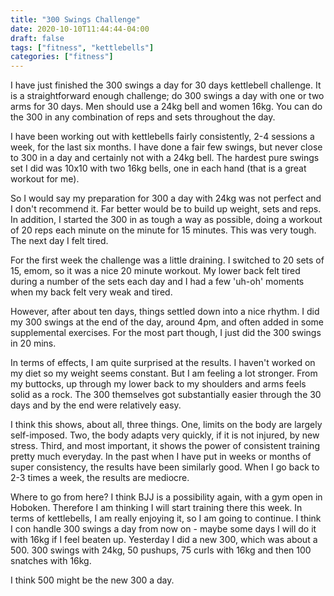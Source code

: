 ```yaml
---
title: "300 Swings Challenge"
date: 2020-10-10T11:44:44-04:00
draft: false
tags: ["fitness", "kettlebells"]
categories: ["fitness"]
---
```

I have just finished the 300 swings a day for 30 days kettlebell challenge.
It is a straightforward enough challenge; do 300 swings a day with one or two arms
for 30 days. Men should use a 24kg bell and women 16kg. You can do the 300 in
any combination of reps and sets throughout the day.

I have been working out with kettlebells fairly consistently, 2-4 sessions a week,
for the last six months. I have done a fair few swings, but never close to 300 in
a day and certainly not with a 24kg bell. The hardest pure swings set I did was
10x10 with two 16kg bells, one in each hand (that is a great workout for me).

So I would say my preparation for 300 a day with 24kg was not perfect and I don't
recommend it. Far better would be to build up weight, sets and reps. In addition,
I started the 300 in as tough a way as possible, doing a workout of 20 reps each
minute on the minute for 15 minutes. This was very tough. The next day I felt tired.

For the first week the challenge was a little draining. I switched to 20 sets of
15, emom, so it was a nice 20 minute workout. My lower back felt tired during
a number of the sets each day and I had a few 'uh-oh' moments when my back felt
very weak and tired.

However, after about ten days, things settled down into a nice rhythm. I did my 300
swings at the end of the day, around 4pm, and often added in some supplemental
exercises. For the most part though, I just did the 300 swings in 20 mins.

In terms of effects, I am quite surprised at the results. I haven't worked on my
diet so my weight seems constant. But I am feeling a lot stronger. From my buttocks,
up through my lower back to my shoulders and arms feels solid as a rock. The
300 themselves got substantially easier through the 30 days and by the end were
relatively easy.

I think this shows, about all, three things. One, limits on the body are largely
self-imposed. Two, the body adapts very quickly, if it is not injured, by new
stress. Third, and most important, it shows the power of consistent training
pretty much everyday. In the past when I have put in weeks or months of super
consistency, the results have been similarly good. When I go back to 2-3 times
a week, the results are mediocre.

Where to go from here? I think BJJ is a possibility again, with a gym open in
Hoboken. Therefore I am thinking I will start training there this week. In terms
of kettlebells, I am really enjoying it, so I am going to continue. I think I con
handle 300 swings a day from now on - maybe some days I will do it with 16kg
if I feel beaten up. Yesterday I did a new 300, which was about a 500. 300 swings
with 24kg, 50 pushups, 75 curls with 16kg and then 100 snatches with 16kg.

I think 500 might be the new 300 a day.
